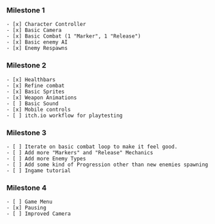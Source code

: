 ### Milestone 1

    - [x] Character Controller
    - [x] Basic Camera
    - [x] Basic Combat (1 "Marker", 1 "Release")
    - [x] Basic enemy AI
    - [x] Enemy Respawns

### Milestone 2

    - [x] Healthbars
    - [x] Refine combat
    - [x] Basic Sprites
    - [x] Weapon Animations
    - [ ] Basic Sound
    - [x] Mobile controls
    - [ ] itch.io workflow for playtesting

### Milestone 3

    - [ ] Iterate on basic combat loop to make it feel good.
    - [ ] Add more "Markers" and "Release" Mechanics
    - [ ] Add more Enemy Types
    - [ ] Add some kind of Progression other than new enemies spawning
    - [ ] Ingame tutorial

### Milestone 4

    - [ ] Game Menu
    - [x] Pausing
    - [ ] Improved Camera
